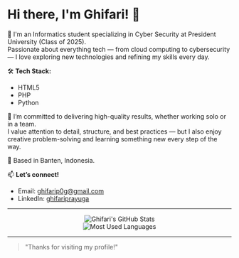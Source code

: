 # Hi there, I'm Ghifari! 👋

🌟 I'm an Informatics student specializing in Cyber Security at President University (Class of 2025).  
Passionate about everything tech — from cloud computing to cybersecurity — I love exploring new technologies and refining my skills every day.

🛠️ **Tech Stack:**  
- HTML5  
- PHP  
- Python  

🎯 I’m committed to delivering high-quality results, whether working solo or in a team.  
I value attention to detail, structure, and best practices — but I also enjoy creative problem-solving and learning something new every step of the way.

📍 Based in Banten, Indonesia.

📫 **Let’s connect!**  
- Email: [ghifarip0g@gmail.com](mailto:ghifarip0g@gmail.com)  
- LinkedIn: [ghifariprayuga](https://www.linkedin.com/in/ghifariprayuga/)

---

<div align="center">
  <img src="https://github-readme-stats.vercel.app/api?username=ghifaripg&hide=issues&show_icons=true&title_color=687EFF&icon_color=687EFF" alt="Ghifari's GitHub Stats" />
  <br/>
  <img src="https://github-readme-stats.vercel.app/api/top-langs/?username=ghifaripg&layout=compact&title_color=687EFF" alt="Most Used Languages" />
</div>

---

> "Thanks for visiting my profile!"
